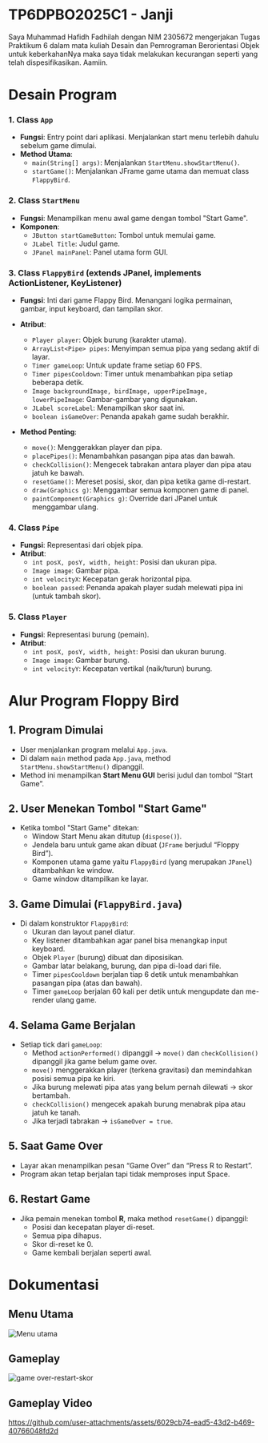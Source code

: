 # TP6DPBO2025C1 - Janji
Saya Muhammad Hafidh Fadhilah dengan NIM 2305672 mengerjakan Tugas Praktikum 6 dalam mata kuliah Desain dan Pemrograman Berorientasi Objek untuk keberkahanNya maka saya tidak melakukan kecurangan seperti yang telah dispesifikasikan. Aamiin.

# Desain Program
### 1. Class `App`
- **Fungsi**: Entry point dari aplikasi. Menjalankan start menu terlebih dahulu sebelum game dimulai.
- **Method Utama**:
  - `main(String[] args)`: Menjalankan `StartMenu.showStartMenu()`.
  - `startGame()`: Menjalankan JFrame game utama dan memuat class `FlappyBird`.

### 2. Class `StartMenu`
- **Fungsi**: Menampilkan menu awal game dengan tombol "Start Game".
- **Komponen**:
  - `JButton startGameButton`: Tombol untuk memulai game.
  - `JLabel Title`: Judul game.
  - `JPanel mainPanel`: Panel utama form GUI.

### 3. Class `FlappyBird` (extends JPanel, implements ActionListener, KeyListener)
- **Fungsi**: Inti dari game Flappy Bird. Menangani logika permainan, gambar, input keyboard, dan tampilan skor.
- **Atribut**:
  - `Player player`: Objek burung (karakter utama).
  - `ArrayList<Pipe> pipes`: Menyimpan semua pipa yang sedang aktif di layar.
  - `Timer gameLoop`: Untuk update frame setiap 60 FPS.
  - `Timer pipesCooldown`: Timer untuk menambahkan pipa setiap beberapa detik.
  - `Image backgroundImage, birdImage, upperPipeImage, lowerPipeImage`: Gambar-gambar yang digunakan.
  - `JLabel scoreLabel`: Menampilkan skor saat ini.
  - `boolean isGameOver`: Penanda apakah game sudah berakhir.

- **Method Penting**:
  - `move()`: Menggerakkan player dan pipa.
  - `placePipes()`: Menambahkan pasangan pipa atas dan bawah.
  - `checkCollision()`: Mengecek tabrakan antara player dan pipa atau jatuh ke bawah.
  - `resetGame()`: Mereset posisi, skor, dan pipa ketika game di-restart.
  - `draw(Graphics g)`: Menggambar semua komponen game di panel.
  - `paintComponent(Graphics g)`: Override dari JPanel untuk menggambar ulang.

### 4. Class `Pipe`
- **Fungsi**: Representasi dari objek pipa.
- **Atribut**:
  - `int posX, posY, width, height`: Posisi dan ukuran pipa.
  - `Image image`: Gambar pipa.
  - `int velocityX`: Kecepatan gerak horizontal pipa.
  - `boolean passed`: Penanda apakah player sudah melewati pipa ini (untuk tambah skor).

### 5. Class `Player`
- **Fungsi**: Representasi burung (pemain).
- **Atribut**:
  - `int posX, posY, width, height`: Posisi dan ukuran burung.
  - `Image image`: Gambar burung.
  - `int velocityY`: Kecepatan vertikal (naik/turun) burung.

# Alur Program Floppy Bird

## 1. Program Dimulai

- User menjalankan program melalui `App.java`.
- Di dalam `main` method pada `App.java`, method `StartMenu.showStartMenu()` dipanggil.
- Method ini menampilkan **Start Menu GUI** berisi judul dan tombol “Start Game”.

## 2. User Menekan Tombol "Start Game"

- Ketika tombol "Start Game" ditekan:
  - Window Start Menu akan ditutup (`dispose()`).
  - Jendela baru untuk game akan dibuat (`JFrame` berjudul “Floppy Bird”).
  - Komponen utama game yaitu `FlappyBird` (yang merupakan `JPanel`) ditambahkan ke window.
  - Game window ditampilkan ke layar.

## 3. Game Dimulai (`FlappyBird.java`)

- Di dalam konstruktor `FlappyBird`:
  - Ukuran dan layout panel diatur.
  - Key listener ditambahkan agar panel bisa menangkap input keyboard.
  - Objek `Player` (burung) dibuat dan diposisikan.
  - Gambar latar belakang, burung, dan pipa di-load dari file.
  - Timer `pipesCooldown` berjalan tiap 6 detik untuk menambahkan pasangan pipa (atas dan bawah).
  - Timer `gameLoop` berjalan 60 kali per detik untuk mengupdate dan me-render ulang game.

## 4. Selama Game Berjalan

- Setiap tick dari `gameLoop`:
  - Method `actionPerformed()` dipanggil → `move()` dan `checkCollision()` dipanggil jika game belum game over.
  - `move()` menggerakkan player (terkena gravitasi) dan memindahkan posisi semua pipa ke kiri.
  - Jika burung melewati pipa atas yang belum pernah dilewati → skor bertambah.
  - `checkCollision()` mengecek apakah burung menabrak pipa atau jatuh ke tanah.
  - Jika terjadi tabrakan → `isGameOver = true`.

## 5. Saat Game Over

- Layar akan menampilkan pesan “Game Over” dan “Press R to Restart”.
- Program akan tetap berjalan tapi tidak memproses input Space.

## 6. Restart Game

- Jika pemain menekan tombol **R**, maka method `resetGame()` dipanggil:
  - Posisi dan kecepatan player di-reset.
  - Semua pipa dihapus.
  - Skor di-reset ke 0.
  - Game kembali berjalan seperti awal.


# Dokumentasi
## Menu Utama
![Menu utama](https://github.com/user-attachments/assets/52829644-4595-47c3-9371-22630a894088)

## Gameplay
![game over-restart-skor](https://github.com/user-attachments/assets/1f9fd930-971d-43cf-a6d4-304f7f46f35e)

## Gameplay Video
https://github.com/user-attachments/assets/6029cb74-ead5-43d2-b469-40766048fd2d

